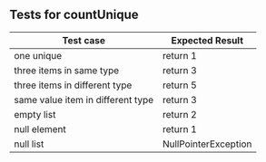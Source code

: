 ## Tests for countUnique

| Test case                         |  Expected Result      |
|-----------------------------------|-----------------------|
| one unique                        |  return 1             |
| three items in same type          |  return 3             |
| three items in different type     |  return 5             |
| same value item in different type |  return 3             |
| empty list                        |  return 2             |
| null element                      |  return 1             |
| null list                         |  NullPointerException |
